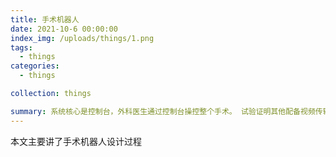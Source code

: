```yaml
---
title: 手术机器人
date: 2021-10-6 00:00:00
index_img: /uploads/things/1.png
tags:
  - things
categories:
  - things

collection: things

summary: 系统核心是控制台，外科医生通过控制台操控整个手术。 试验证明其他配备视频传输设备的手术技术不太适合。 使用机器人手术系统时最大的挑战是与实际相反的运动方向，医生必须熟练掌握，就像必须学会用筷子系鞋带一样。 比如向左移动筷子，尖端则向右运动。 这与腹腔镜检查中与直观相反的运动相似。 借助da Vinci S HD手术系统，外科医生可以舒适地坐在控制台旁，看着手术部位的三维高清影像实施手术。 作为世界上第一个配备高清三维影像系统的手术机器人，该系统的分辨率是传统设备的两倍，显示清晰，可更好地识别微小的组织层次和关键结构。
---
```

本文主要讲了手术机器人设计过程
<!-- more -->
